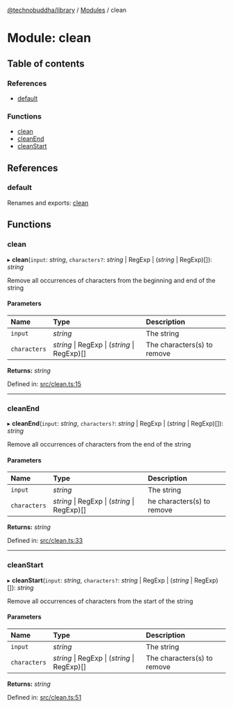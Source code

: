 [@technobuddha/library](../..) / [Modules](../Modules.md) / clean

# Module: clean

## Table of contents

### References

- [default](clean.md#default)

### Functions

- [clean](clean.md#clean)
- [cleanEnd](clean.md#cleanend)
- [cleanStart](clean.md#cleanstart)

## References

### default

Renames and exports: [clean](clean.md#clean)

## Functions

### clean

▸ **clean**(`input`: *string*, `characters?`: *string* \| RegExp \| (*string* \| RegExp)[]): *string*

Remove all occurrences of characters from the beginning and end of the string

#### Parameters

| Name | Type | Description |
| :------ | :------ | :------ |
| `input` | *string* | The string |
| `characters` | *string* \| RegExp \| (*string* \| RegExp)[] | The characters(s) to remove |

**Returns:** *string*

Defined in: [src/clean.ts:15](../src/clean.ts#L15)

___

### cleanEnd

▸ **cleanEnd**(`input`: *string*, `characters?`: *string* \| RegExp \| (*string* \| RegExp)[]): *string*

Remove all occurrences of characters from the end of the string

#### Parameters

| Name | Type | Description |
| :------ | :------ | :------ |
| `input` | *string* | The string |
| `characters` | *string* \| RegExp \| (*string* \| RegExp)[] | he characters(s) to remove |

**Returns:** *string*

Defined in: [src/clean.ts:33](../src/clean.ts#L33)

___

### cleanStart

▸ **cleanStart**(`input`: *string*, `characters?`: *string* \| RegExp \| (*string* \| RegExp)[]): *string*

Remove all occurrences of characters from the start of the string

#### Parameters

| Name | Type | Description |
| :------ | :------ | :------ |
| `input` | *string* | The string |
| `characters` | *string* \| RegExp \| (*string* \| RegExp)[] | The characters(s) to remove |

**Returns:** *string*

Defined in: [src/clean.ts:51](../src/clean.ts#L51)
